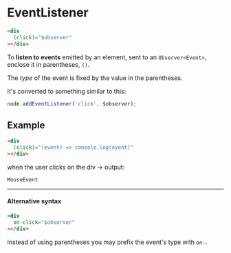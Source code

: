 # EventListener

```html
<div
  (click)="$observer"
></div>
```

To **listen to events** emitted by an element, sent to an `Observer<Event>`, enclose it in parentheses, `()`.

The *type* of the event is fixed by the value in the parentheses.

It's converted to something similar to this:

```ts
node.addEventListener('click', $observer);
```


## Example

```html
<div
  (click)="(event) => console.log(event)"
></div>
```

when the user clicks on the div -> output:

```text
MouseEvent
```

---

#### Alternative syntax

```html
<div
  on-click="$observer"
></div>
```

Instead of using parentheses you may prefix the event's type with `on-`.


